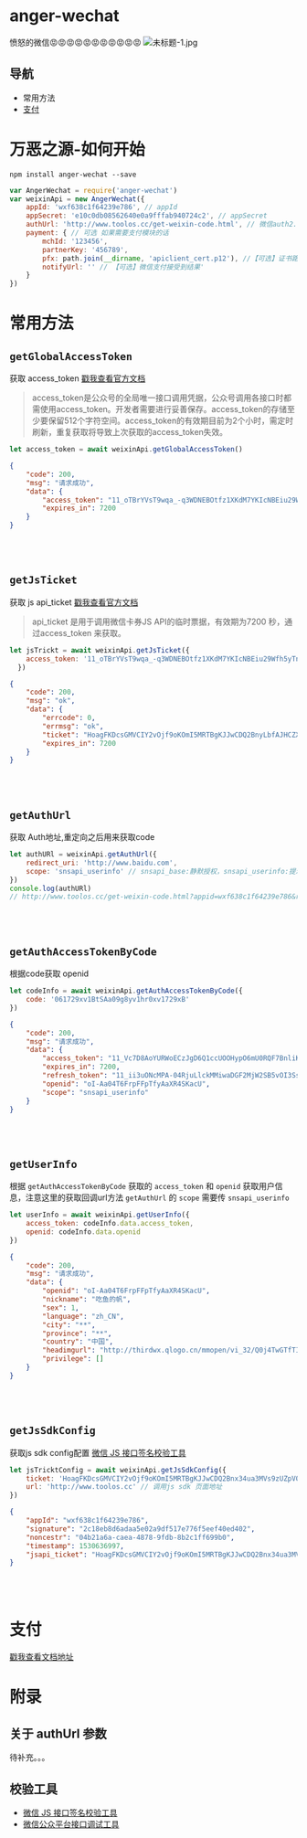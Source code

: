 # anger-wechat
愤怒的微信😡😡😡😡😡😡😡😡😡😡😡
![未标题-1.jpg](https://i.loli.net/2018/07/03/5b3b089da8d52.jpg)

## 导航
* 常用方法
* <a href="https://github.com/Jon-Millent/anger-wechat/blob/master/pay.MD">支付</a>

# 万恶之源-如何开始
`npm install anger-wechat --save`

```javascript
var AngerWechat = require('anger-wechat')
var weixinApi = new AngerWechat({
    appId: 'wxf638c1f64239e786', // appId
    appSecret: 'e10c0db08562640e0a9fffab940724c2', // appSecret
    authUrl: 'http://www.toolos.cc/get-weixin-code.html', // 微信auth2.0授权公共页面
    payment: { // 可选 如果需要支付模块的话
        mchId: '123456',
        partnerKey: '456789',
        pfx: path.join(__dirname, 'apiclient_cert.p12'), //【可选】证书路径，不传大多接口掉不了
        notifyUrl: '' // 【可选】微信支付接受到结果'
    }
})
```
# 常用方法
## `getGlobalAccessToken`  
获取 access_token <a href="https://mp.weixin.qq.com/wiki?t=resource/res_main&id=mp1421140183">戳我查看官方文档</a>
> access_token是公众号的全局唯一接口调用凭据，公众号调用各接口时都需使用access_token。开发者需要进行妥善保存。access_token的存储至少要保留512个字符空间。access_token的有效期目前为2个小时，需定时刷新，重复获取将导致上次获取的access_token失效。

```js
let access_token = await weixinApi.getGlobalAccessToken()
```

```json
{ 
	"code": 200,
	"msg": "请求成功",
	"data": { 
		"access_token": "11_oTBrYVsT9wqa_-q3WDNEBOtfz1XKdM7YKIcNBEiu29Wfh5yTnlqaj5W0hMuxZ7C9FlY7CxD0RjR35V1ik1M3Nyi5QENcgFKhh0gYoBnAXEQ2oV93sVtO7IRqhh1kd9QLG8fwyA3vFRdifpJCOVLgAGAVCS",
		"expires_in": 7200 
	} 
}
```  
<br>
<br>


## `getJsTicket`   
获取 js api_ticket  <a href="https://mp.weixin.qq.com/wiki?t=resource/res_main&id=mp1421141115">戳我查看官方文档</a>
> api_ticket 是用于调用微信卡券JS API的临时票据，有效期为7200 秒，通过access_token 来获取。
```js
let jsTrickt = await weixinApi.getJsTicket({
    access_token: '11_oTBrYVsT9wqa_-q3WDNEBOtfz1XKdM7YKIcNBEiu29Wfh5yTnlqaj5W0hMuxZ7C9FlY7CxD0RjR35V1ik1M3Nyi5QENcgFKhh0gYoBnAXEQ2oV93sVtO7IRqhh1kd9QLG8fwyA3vFRdifpJCOVLgAGAVCS' // 以上一步获取到的access_token 获取 js api_ticket
  })
```

```json
{
	"code": 200,
	"msg": "ok",
	"data": {
		"errcode": 0,
		"errmsg": "ok",
		"ticket": "HoagFKDcsGMVCIY2vOjf9oKOmI5MRTBgKJJwCDQ2BnyLbfAJHCZXUIs992xQP246Nzp7LCNupv5Jablw8COZ_w",
		"expires_in": 7200
	}
}
```
<br>
<br>

## `getAuthUrl` 
获取 Auth地址,重定向之后用来获取code
```js
let authURl = weixinApi.getAuthUrl({
	redirect_uri: 'http://www.baidu.com',
	scope: 'snsapi_userinfo' // snsapi_base:静默授权，snsapi_userinfo:提示授权（可以后续获取用户信息）
})
console.log(authURl)
// http://www.toolos.cc/get-weixin-code.html?appid=wxf638c1f64239e786&redirect_uri=http://www.baidu.com&scope=snsapi_userinfo&state=STATE
```
<br>
<br>

## `getAuthAccessTokenByCode`   
根据code获取 openid 
```js
let codeInfo = await weixinApi.getAuthAccessTokenByCode({
    code: '061729xv1BtSAa09g8yv1hr0xv1729xB'
})
```
```json
{
	"code": 200,
	"msg": "请求成功",
	"data": {
		"access_token": "11_Vc7D8AoYURWoECzJgD6Q1ccUOOHypO6mU0RQF7BnliKKCY5arfVvl0h3PWURwpK7QFgPLfDkHLX-9Dif6BTntw",
		"expires_in": 7200,
		"refresh_token": "11_ii3uONcMPA-04RjuLlckMMiwaDGF2MjW2SB5vOI3Sshz39PAVn7kOyC80_pPmmRJxqbfJ3Rdw07WG154AeP83Q",
		"openid": "oI-Aa04T6FrpFFpTfyAaXR4SKacU",
		"scope": "snsapi_userinfo"
	}
}
```
<br>
<br>

## `getUserInfo`
根据 `getAuthAccessTokenByCode` 获取的 `access_token` 和 `openid` 获取用户信息，注意这里的获取回调url方法 `getAuthUrl` 的 `scope` 需要传 `snsapi_userinfo`
```js
let userInfo = await weixinApi.getUserInfo({
	access_token: codeInfo.data.access_token,
	openid: codeInfo.data.openid
})
```
```json
{
	"code": 200,
	"msg": "请求成功",
	"data": {
		"openid": "oI-Aa04T6FrpFFpTfyAaXR4SKacU",
		"nickname": "吃鱼的帆",
		"sex": 1,
		"language": "zh_CN",
		"city": "**",
		"province": "**",
		"country": "中国",
		"headimgurl": "http://thirdwx.qlogo.cn/mmopen/vi_32/Q0j4TwGTfTIS3x9dFdptD1s2ZZMTDCriaiaXiaDPtyZw3vfMmJLyQ8PU8laBv4MNnJh5c9QWtTQey0m4FYUPVEvAQ/132",
		"privilege": []
	}
}
```

<br>
<br>

## `getJsSdkConfig`
获取js sdk config配置 <a href="https://mp.weixin.qq.com/debug/cgi-bin/sandbox?t=jsapisign">微信 JS 接口签名校验工具</a>
```js
let jsTricktConfig = await weixinApi.getJsSdkConfig({
	ticket: 'HoagFKDcsGMVCIY2vOjf9oKOmI5MRTBgKJJwCDQ2Bnx34ua3MVs9zUZpV0wQPe8h83AwFSZQREHGgmuKpqvdsg',
	url: 'http://www.toolos.cc' // 调用js sdk 页面地址
})
```

```json
{
	"appId": "wxf638c1f64239e786",
	"signature": "2c18eb8d6adaa5e02a9df517e776f5eef40ed402",
	"noncestr": "04b21a6a-caea-4878-9fdb-8b2c1ff699b0",
	"timestamp": 1530636997,
	"jsapi_ticket": "HoagFKDcsGMVCIY2vOjf9oKOmI5MRTBgKJJwCDQ2Bnx34ua3MVs9zUZpV0wQPe8h83AwFSZQREHGgmuKpqvdsg"
}
```
<br>
<br>  

# 支付
<a href="https://github.com/Jon-Millent/anger-wechat/blob/master/pay.MD">戳我查看文档地址</a>

# 附录

## 关于 authUrl 参数
待补充。。。

## 校验工具

* <a href="https://mp.weixin.qq.com/debug/cgi-bin/sandbox?t=jsapisign">微信 JS 接口签名校验工具</a>
* <a href="https://mp.weixin.qq.com/debug/">微信公众平台接口调试工具</a>

